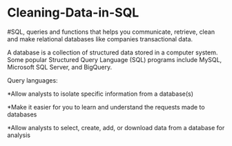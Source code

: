 # Cleaning-Data-in-SQL

#SQL, queries and functions that helps you communicate, retrieve, clean and make relational databases like companies transactional data. 

A database is a collection of structured data stored in a computer system. Some popular Structured Query Language (SQL) programs include MySQL, Microsoft SQL Server, and BigQuery.

Query languages:

*Allow analysts to isolate specific information from a database(s)

*Make it easier for you to learn and understand the requests made to databases

*Allow analysts to select, create, add, or download data from a database for analysis
